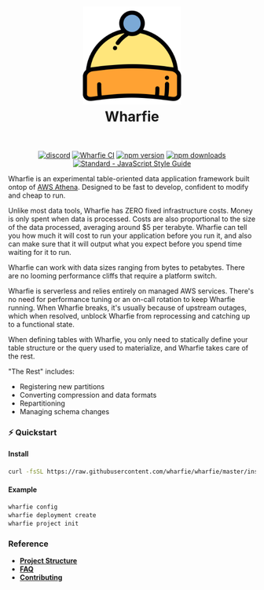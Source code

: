 <h1 align="center">
  <img src="./docs/beanie.svg" alt="Wharfie Beanie Logo" width="200">
  <br>
  Wharfie
  <br>
  <br>
</h1>

<p align="center">
  <a href="https://discord.gg/QEbzFUsR"><img src="https://img.shields.io/discord/1131550721142161408" alt="discord"></a>
  <a href="https://github.com/wharfie/wharfie/actions/workflows/ci.yml"><img src="https://github.com/wharfie/wharfie/actions/workflows/ci.yml/badge.svg" alt="Wharfie CI"></a>
  <a href="https://www.npmjs.com/package/@wharfie/wharfie"><img src="https://img.shields.io/npm/v/@wharfie/wharfie.svg" alt="npm version"></a>
  <a href="https://www.npmjs.com/package/@wharfie/wharfie"><img src="https://img.shields.io/npm/dm/@wharfie/wharfie.svg" alt="npm downloads"></a>
  <a href="https://standardjs.com"><img src="https://img.shields.io/badge/code_style-standard-brightgreen.svg" alt="Standard - JavaScript Style Guide"></a>
</p>

Wharfie is an experimental table-oriented data application framework built ontop of [AWS Athena](https://aws.amazon.com/athena/). Designed to be fast to develop, confident to modify and cheap to run.

Unlike most data tools, Wharfie has ZERO fixed infrastructure costs. Money is only spent when data is processed. Costs are also proportional to the size of the data processed, averaging around $5 per terabyte. Wharfie can tell you how much it will cost to run your application before you run it, and also can make sure that it will output what you expect before you spend time waiting for it to run.

Wharfie can work with data sizes ranging from bytes to petabytes. There are no looming performance cliffs that require a platform switch.

Wharfie is serverless and relies entirely on managed AWS services. There's no need for performance tuning or an on-call rotation to keep Wharfie running. When Wharfie breaks, it's usually because of upstream outages, which when resolved, unblock Wharfie from reprocessing and catching up to a functional state.

When defining tables with Wharfie, you only need to statically define your table structure or the query used to materialize, and Wharfie takes care of the rest.

"The Rest" includes:

- Registering new partitions
- Converting compression and data formats
- Repartitioning
- Managing schema changes

### ⚡️ Quickstart

#### Install

```bash
curl -fsSL https://raw.githubusercontent.com/wharfie/wharfie/master/install.sh | bash
```

#### Example

```bash
wharfie config
wharfie deployment create
wharfie project init
```

### Reference

- **[Project Structure](./docs/project.md)**
- **[FAQ](./docs/FAQ.md)**
- **[Contributing](./docs/contributing.md)**
